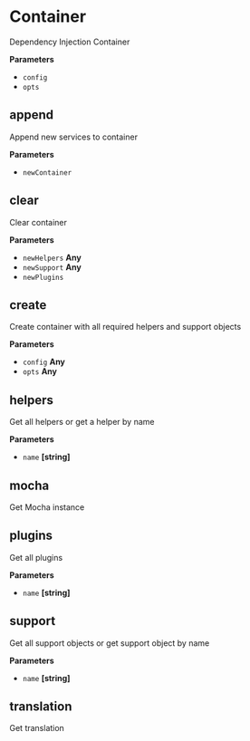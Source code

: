 # Container

Dependency Injection Container

**Parameters**

-   `config`  
-   `opts`  

## append

Append new services to container

**Parameters**

-   `newContainer`  

## clear

Clear container

**Parameters**

-   `newHelpers` **Any** 
-   `newSupport` **Any** 
-   `newPlugins`  

## create

Create container with all required helpers and support objects

**Parameters**

-   `config` **Any** 
-   `opts` **Any** 

## helpers

Get all helpers or get a helper by name

**Parameters**

-   `name` **[string]** 

## mocha

Get Mocha instance

## plugins

Get all plugins

**Parameters**

-   `name` **[string]** 

## support

Get all support objects or get support object by name

**Parameters**

-   `name` **[string]** 

## translation

Get translation
